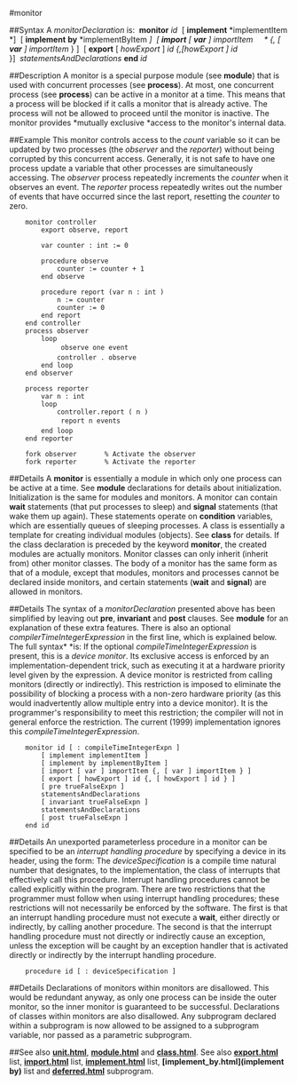 
#monitor

##Syntax
A *monitorDeclaration* is:
 **monitor** *id*  [ **implement** *implementItem *]  [ **implement** **by** *implementByItem *]  [ **import** [ **var** ] *importItem*     * *{,* *[ **var** ]* importItem* } ]  [ **export** [ *howExport* ] *id *{,[*howExport* ]* id* }]  *statementsAndDeclarations* **end** *id*



##Description
A monitor is a special purpose module (see **module**) that is used with concurrent processes (see **process**). At most, one concurrent process (see **process**) can be active in a monitor at a time. This means that a process will be blocked if it calls a monitor that is already active. The process will not be allowed to proceed until the monitor is inactive. The monitor provides *mutually exclusive *access to the monitor's internal data.



##Example
This monitor controls access to the *count* variable so it can be updated by two processes (the *observer* and the *reporter*) without being corrupted by this concurrent access. Generally, it is not safe to have one process update a variable that other processes are simultaneously accessing. The *observer* process repeatedly increments the *counter* when it observes an event. The *reporter* process repeatedly writes out the number of events that have occurred since the last report, resetting the *counter* to zero.


        monitor controller
            export observe, report
        
            var counter : int := 0
        
            procedure observe
                counter := counter + 1
            end observe
        
            procedure report (var n : int )
                n := counter
                counter := 0
            end report
        end controller
        process observer
            loop
                 observe one event 
                controller . observe
            end loop
        end observer
        
        process reporter
            var n : int
            loop
                controller.report ( n )
                 report n events 
            end loop
        end reporter
        
        fork observer       % Activate the observer
        fork reporter       % Activate the reporter
##Details
A **monitor** is essentially a module in which only one process can be active at a time. See **module** declarations for details about initialization. Initialization is the same for modules and monitors.
A monitor can contain **wait** statements (that put processes to sleep) and **signal** statements (that wake them up again). These statements operate on **condition** variables, which are essentially queues of sleeping processes.
A class is essentially a template for creating individual modules (objects). See **class** for details. If the class declaration is preceded by the keyword **monitor**, the created modules are actually monitors. Monitor classes can only inherit (inherit from) other monitor classes.
The body of a monitor has the same form as that of a module, except that modules, monitors and processes cannot be declared inside monitors, and certain statements (**wait** and **signal**) are allowed in monitors.



##Details
The syntax of a *monitorDeclaration* presented above has been simplified by leaving out **pre**, **invariant** and **post** clauses. See **module** for an explanation of these extra features. There is also an optional *compilerTimeIntegerExpression* in the first line, which is explained below. The full syntax* *is:
If the optional *compileTimeIntegerExpression* is present, this is a *device monitor*. Its exclusive access is enforced by an implementation-dependent trick, such as executing it at a hardware priority level given by the expression. A device monitor is restricted from calling monitors (directly or indirectly). This restriction is imposed to eliminate the possibility of blocking a process with a non-zero hardware priority (as this would inadvertently allow multiple entry into a device monitor). It is the programmer's responsibility to meet this restriction; the compiler will not in general enforce the restriction. The current (1999) implementation ignores this *compileTimeIntegerExpression*.


        monitor id [ : compileTimeIntegerExpn ]
            [ implement implementItem ]
            [ implement by implementByItem ]
            [ import [ var ] importItem {, [ var ] importItem } ]
            [ export [ howExport ] id {, [ howExport ] id } ]
            [ pre trueFalseExpn ]
            statementsAndDeclarations
            [ invariant trueFalseExpn ]
            statementsAndDeclarations
            [ post trueFalseExpn ]
        end id
##Details
An unexported parameterless procedure in a monitor can be specified to be an *interrupt handling procedure* by specifying a device in its header, using the form:
The *deviceSpecification* is a compile time natural number that designates, to the implementation, the class of interrupts that effectively call this procedure. Interrupt handling procedures cannot be called explicitly within the program.
There are two restrictions that the programmer must follow when using interrupt handling procedures; these restrictions will not necessarily be enforced by the software. The first is that an interrupt handling procedure must not execute a **wait**, either directly or indirectly, by calling another procedure. The second is that the interrupt handling procedure must not directly or indirectly cause an exception, unless the exception will be caught by an exception handler that is activated directly or indirectly by the interrupt handling procedure.


        procedure id [ : deviceSpecification ]
##Details
Declarations of monitors within monitors are disallowed. This would be  redundant anyway, as only one process can be inside the outer monitor, so the inner monitor is guaranteed to be successful.
Declarations of classes within monitors are also disallowed.
Any subprogram declared within a subprogram is now allowed to be assigned to a subprogram variable, nor passed as a parametric subprogram.



##See also
**[unit.html](unit)**, **[module.html](module)** and **[class.html](class)**. See also **[export.html](export)** list, **[import.html](import)** list, **[implement.html](implement)** list, **[implement_by.html](implement by)** list and **[deferred.html](deferred)** subprogram.


